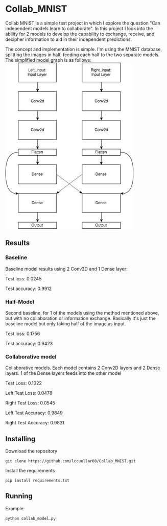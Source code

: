 # Collab_MNIST

Collab MNIST is a simple test project in which I explore the question "Can independent models learn to collaborate". In this project I look into the ability for 2 models to develop the capability to exchange, receive, and decipher information to aid in their independent predictions.

The concept and implementation is simple. I'm using the MNIST database, splitting the images in half, feeding each half to the two separate models. The simplified model graph is as follows:
![Alt text](Collab_Model_Graph_Simple.jpg?raw=true "Simplified Model Graph")

## Results

### Baseline
Baseline model results using 2 Conv2D and 1 Dense layer:

Test loss: 0.0245

Test accuracy: 0.9912

### Half-Model
Second baseline, for 1 of the models using the method mentioned above, but with no collaboration or information exchange. Basically it's just the baseline model but only taking half of the image as input.

Test loss: 0.1756

Test accuracy: 0.9423

### Collaborative model
Collaborative models. Each model contains 2 Conv2D layers and 2 Dense layers. 1 of the Dense layers feeds into the other model

Test Loss: 0.1022

Left Test Loss: 0.0478

Right Test Loss: 0.0545


Left Test Accuracy: 0.9849

Right Test Accuracy: 0.9831

## Installing

Download the repository

```
git clone https://github.com/lccuellar08/Collab_MNIST.git
```

Install the requirements

```
pip install requirements.txt
```

## Running

Example:
```
python collab_model.py
```